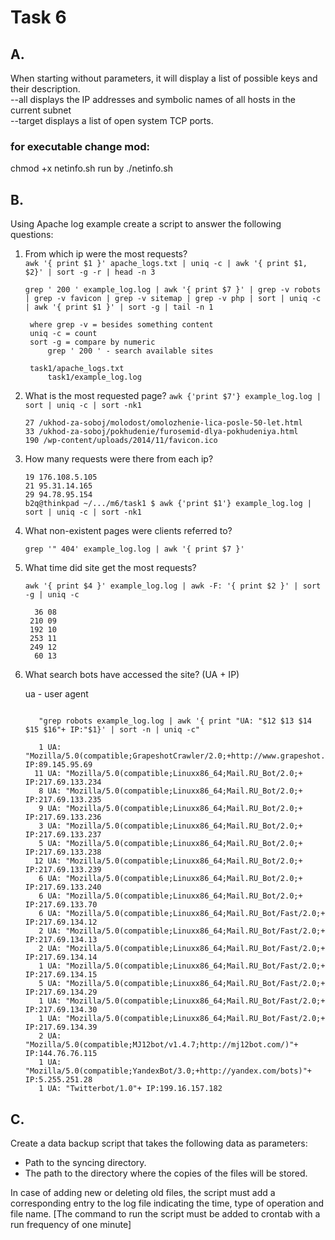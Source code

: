 # Task 6
## A. 

When starting without parameters, it will display a list of possible keys and their description.  
--all displays the IP addresses and symbolic names of all hosts in the current subnet  
--target displays a list of open system TCP ports. 

### for executable change mod:
chmod +x netinfo.sh
run by ./netinfo.sh

## B.


Using Apache log example create a script to answer the following questions: 
1. From which ip were the most requests?  
   ```awk '{ print $1 }' apache_logs.txt | uniq -c | awk '{ print $1, $2}' | sort -g -r | head -n 3```
   ```
   grep ' 200 ' example_log.log | awk '{ print $7 }' | grep -v robots | grep -v favicon | grep -v sitemap | grep -v php | sort | uniq -c | awk '{ print $1 }' | sort -g | tail -n 1

	where grep -v = besides something content
	uniq -c = count
	sort -g = compare by numeric
        grep ' 200 ' - search available sites
        
	task1/apache_logs.txt
        task1/example_log.log
   ```
2. What is the most requested page?
   ``` awk {'print $7'} example_log.log | sort | uniq -c | sort -nk1 ```

   ```
   27 /ukhod-za-soboj/molodost/omolozhenie-lica-posle-50-let.html
   33 /ukhod-za-soboj/pokhudenie/furosemid-dlya-pokhudeniya.html
   190 /wp-content/uploads/2014/11/favicon.ico
   ```
3. How many requests were there from each ip?  
   ```
   19 176.108.5.105
   21 95.31.14.165
   29 94.78.95.154
   b2q@thinkpad ~/.../m6/task1 $ awk {'print $1'} example_log.log | sort | uniq -c | sort -nk1
   ```
4. What non-existent pages were clients referred to?  
   ```
   grep '" 404' example_log.log | awk '{ print $7 }' 
   ```
5. What time did site get the most requests?  
   ```
   awk '{ print $4 }' example_log.log | awk -F: '{ print $2 }' | sort -g | uniq -c

     36 08
    210 09
    192 10
    253 11
    249 12
     60 13
   ```

6. What search bots have accessed the site? (UA + IP)

   ua - user agent

   ```

      "grep robots example_log.log | awk '{ print "UA: "$12 $13 $14 $15 $16"+ IP:"$1}' | sort -n | uniq -c"

      1 UA: "Mozilla/5.0(compatible;GrapeshotCrawler/2.0;+http://www.grapeshot.co.uk/crawler.php)"+ IP:89.145.95.69
     11 UA: "Mozilla/5.0(compatible;Linuxx86_64;Mail.RU_Bot/2.0;+ IP:217.69.133.234
      8 UA: "Mozilla/5.0(compatible;Linuxx86_64;Mail.RU_Bot/2.0;+ IP:217.69.133.235
      9 UA: "Mozilla/5.0(compatible;Linuxx86_64;Mail.RU_Bot/2.0;+ IP:217.69.133.236
      3 UA: "Mozilla/5.0(compatible;Linuxx86_64;Mail.RU_Bot/2.0;+ IP:217.69.133.237
      5 UA: "Mozilla/5.0(compatible;Linuxx86_64;Mail.RU_Bot/2.0;+ IP:217.69.133.238
     12 UA: "Mozilla/5.0(compatible;Linuxx86_64;Mail.RU_Bot/2.0;+ IP:217.69.133.239
      6 UA: "Mozilla/5.0(compatible;Linuxx86_64;Mail.RU_Bot/2.0;+ IP:217.69.133.240
      6 UA: "Mozilla/5.0(compatible;Linuxx86_64;Mail.RU_Bot/2.0;+ IP:217.69.133.70
      6 UA: "Mozilla/5.0(compatible;Linuxx86_64;Mail.RU_Bot/Fast/2.0;+ IP:217.69.134.12
      2 UA: "Mozilla/5.0(compatible;Linuxx86_64;Mail.RU_Bot/Fast/2.0;+ IP:217.69.134.13
      2 UA: "Mozilla/5.0(compatible;Linuxx86_64;Mail.RU_Bot/Fast/2.0;+ IP:217.69.134.14
      1 UA: "Mozilla/5.0(compatible;Linuxx86_64;Mail.RU_Bot/Fast/2.0;+ IP:217.69.134.15
      5 UA: "Mozilla/5.0(compatible;Linuxx86_64;Mail.RU_Bot/Fast/2.0;+ IP:217.69.134.29
      1 UA: "Mozilla/5.0(compatible;Linuxx86_64;Mail.RU_Bot/Fast/2.0;+ IP:217.69.134.30
      1 UA: "Mozilla/5.0(compatible;Linuxx86_64;Mail.RU_Bot/Fast/2.0;+ IP:217.69.134.39
      2 UA: "Mozilla/5.0(compatible;MJ12bot/v1.4.7;http://mj12bot.com/)"+ IP:144.76.76.115
      1 UA: "Mozilla/5.0(compatible;YandexBot/3.0;+http://yandex.com/bots)"+ IP:5.255.251.28
      1 UA: "Twitterbot/1.0"+ IP:199.16.157.182
   ```

## C.

Create a data backup script that takes the following data as parameters: 
 - Path to the syncing  directory. 
 - The path to the directory where the copies of the files will be stored. 

In case of adding new or deleting old files, the script must add a corresponding entry to the log file indicating the time, type of operation and file name. [The command to run the script must be added to crontab with a run frequency of one minute]

